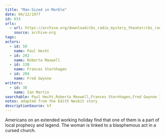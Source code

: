 ```yaml
---
title: "Man-Sized in Marble"
date: 04/12/1977
id: 633
urls: 
  - url: https://archive.org/download/cbs_radio_mystery_theater/cbs_radio_mystery_theater-0601-0650.zip/cbs_radio_mystery_theater-0601-0650%2Fcbsrmt_0633_man_sized_in_marble.mp3
    source: archive-org
tags: 
actors:  
  - id: 58
    name: Paul Hecht  
  - id: 202
    name: Roberta Maxwell  
  - id: 138
    name: Frances Sternhagen  
  - id: 204
    name: Fred Gwynne
writers:  
  - id: 38
    name: Ian Martin
searchable: Paul Hecht,Roberta Maxwell,Frances Sternhagen,Fred Gwynne Ian Martin
notes: adapted from the Edith Nesbit story
descriptionSource: kf
---
```

Americans on an extended working holiday find that one of them is a part of local prophecy and legend. The woman is linked to a blasphemous act in a cursed church.